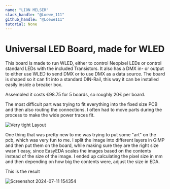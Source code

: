 ```yaml
---
name: "LION MELSER"
slack_handle: "@Loewe_111"
github_handle: "@Loewe111"
tutorial: None
---
```


# Universal LED Board, made for WLED

<!-- Describe your board in 2-3 sentences. What are you making? What will it do? -->
This board is made to run WLED, either to control Neopixel LEDs or control standard LEDs with the included Transistors. It also has a DMX in- or output to either use WLED to send DMX or to use DMX as a data source. The board is shaped so it can fit into a standard DIN-Rail, this way it can be installed easily inside a breaker box.

<!-- How much is it going to cost? -->
Assembled it costs €98.75 for 5 boards, so roughly 20€ per board.

<!-- Tell us a little bit about your design process. What were some challenges? What helped? ***Totally optional*** -->
The most difficult part was trying to fit everything into the fixed size PCB and then also routing the connections. I often had to move parts during the process to make the wide power traces fit.

![Very tight Layout](https://github.com/Loewe111/OnBoard/assets/78087018/2e002a37-8c82-4357-8b24-055b39e10098)

One thing that was pretty new to me was trying to put some "art" on the pcb, which was very fun to me. I split the image into different layers in GIMP and then put them on the board, while making sure they are the right size wasn't easy, since EasyEDA scales the images based on the contents instead of the size of the image. I ended up calculating the pixel size in mm and then depending on how big the contents were, adjust the size in EDA.

This is the result

![Screenshot 2024-07-11 154354](https://github.com/Loewe111/OnBoard/assets/78087018/1c1313ff-fb3a-40af-91a1-cd289e9b0f72)

